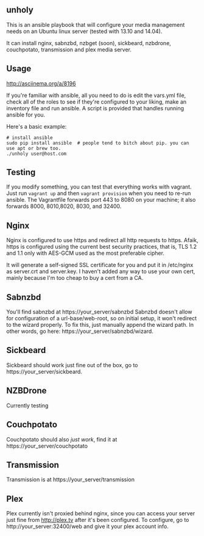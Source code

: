 unholy
------

This is an ansible playbook that will configure your media management needs on an Ubuntu linux server (tested with 13.10 and 14.04).

It can install nginx, sabnzbd, nzbget (soon), sickbeard, nzbdrone, couchpotato, transmission and plex media server.

Usage
-----

http://asciinema.org/a/8196

If you're familiar with ansible, all you need to do is edit the vars.yml file,
check all of the roles to see if they're configured to your liking, make an inventory file and run ansible.
A script is provided that handles running ansible for you.

Here's a basic example:

    # install ansible
    sudo pip install ansible  # people tend to bitch about pip. you can use apt or brew too.
    ./unholy user@host.com

Testing
-------

If you modify something, you can test that everything works with vagrant.
Just run `vagrant up` and then `vagrant provision` when you need to re-run ansible.
The Vagrantfile forwards port 443 to 8080 on your machine; it also forwards 8000,
8010,8020, 8030, and 32400.

Nginx
-----

Nginx is configured to use https and redirect all http requests to https.
Afaik, https is configured using the current best security practices,
that is, TLS 1.2 and 1.1 only with AES-GCM used as the most preferable cipher.

It will generate a self-signed SSL certificate for you and put it in /etc/nginx as
server.crt and server.key. I haven't added any way to use your own cert, mainly
because I'm too cheap to buy a cert from a CA.

Sabnzbd
-------

You'll find sabnzbd at https://your_server/sabnzbd
Sabnzbd doesn't allow for configuration of a url-base/web-root, so on initial setup,
it won't redirect to the wizard properly. To fix this, just manually append the wizard path.
In other words, go here: https://your_server/sabnzbd/wizard.

Sickbeard
---------

Sickbeard should work just fine out of the box, go to https://your_server/sickbeard.

NZBDrone
--------

Currently testing

Couchpotato
-----------

Couchpotato should also *just work*, find it at https://your_server/couchpotato

Transmission
------------

Transmission is at https://your_server/transmission

Plex
----

Plex currently isn't proxied behind nginx, since you can access your server just fine from http://plex.tv after it's been configured.
To configure, go to http://your_server:32400/web and give it your plex account info.
